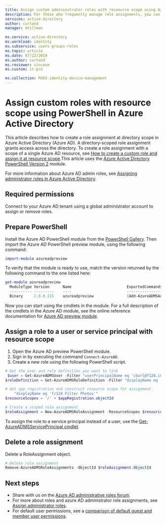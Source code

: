 ```yaml
---
title: Assign custom admininstrator roles with reseource scope using Azure PowerShell - Azure Active Directory | Microsoft Docs
description: For those who frequently manage role assignments, you can now manage members of an Azure AD administrator role with Azure PowerShell.
services: active-directory
author: curtand
manager: mtillman

ms.service: active-directory
ms.workload: identity
ms.subservice: users-groups-roles
ms.topic: article
ms.date: 07/22/2019
ms.author: curtand
ms.reviewer: vincesm
ms.custom: it-pro

ms.collection: M365-identity-device-management
---
```

# Assign custom roles with resource scope using PowerShell in Azure Active Directory

This article describes how to create a role assignment at directory scope in Azure Active Directory (Azure AD). A directory-scoped role assignment grants access across the directory. To create a role assignment with a scope of a single Azure AD resource, see [How to create a custom role and assign it at resource scope](roles-create-custom.md).This article uses the [Azure Active Directory PowerShell Version 2](https://docs.microsoft.com/powershell/module/azuread/?view=azureadps-2.0#directory_roles) module.

For more information about Azure AD admin roles, see [Assigning administrator roles in Azure Active Directory](directory-assign-admin-roles.md).

## Required permissions

Connect to your Azure AD tenant using a global administrator account to assign or remove roles.

## Prepare PowerShell

Install the Azure AD PowerShell module from the [PowerShell Gallery](https://www.powershellgallery.com/packages/AzureADPreview/2.0.0.17). Then import the Azure AD PowerShell preview module, using the following command:

``` PowerShell
import-module azureadpreview
```

To verify that the module is ready to use, match the version returned by the following command to the one listed here:

``` PowerShell
get-module azureadpreview
  ModuleType Version      Name                         ExportedCommands
  ---------- ---------    ----                         ----------------
  Binary     2.0.0.115    azureadpreview               {Add-AzureADMSAdministrati...}
```

Now you can start using the cmdlets in the module. For a full description of the cmdlets in the Azure AD module, see the online reference documentation for [Azure AD preview module](https://www.powershellgallery.com/packages/AzureADPreview/2.0.0.17).

## Assign a role to a user or service principal with resource scope

1. Open the Azure AD preview PowerShell module.
1. Sign in by executing the command `Connect-AzureAD`.
1. Create a new role using the following PowerShell script.

``` PowerShell
# Get the user and role definition you want to link
 $user = Get-AzureADMSUser -Filter "userPrincipalName eq 'cburl@f128.info'"
$roleDefinition = Get-AzureADMSRoleDefinition -Filter "displayName eq 'Application Support Administrator'"

# Get app registration and construct resource scope for assignment.
    "displayName eq 'f/128 Filter Photos'"
$resourceScopes = '/' + $appRegistration.objectId

# Create a scoped role assignment
$roleAssignment = New-AzureADMSRoleAssignment -ResourceScopes $resourceScopes -RoleDefinitionId $roleDefinition.objectId -PrincipalId $user.objectId
```

To assign the role to a service principal instead of a user, use the [Get-AzureADMSServicePrincipal cmdlet](https://docs.microsoft.com/powershell/module/azuread/get-azureadserviceprincipal?view=azureadps-2.0).

## Delete a role assignment

Delete a RoleAssignment object.

``` PowerShell
# Delete role assignment
Remove-AzureADMSRoleAssignments -ObjectId $roleAssignment.ObjectId
```

## Next steps

* Share with us on the [Azure AD administrative roles forum](https://feedback.azure.com/forums/169401-azure-active-directory?category_id=166032).
* For more about roles and azure AD administrator role assignments, see [Assign administrator roles](directory-assign-admin-roles.md).
* For default user permissions, see a [comparison of default guest and member user permissions](../fundamentals/users-default-permissions.md).
